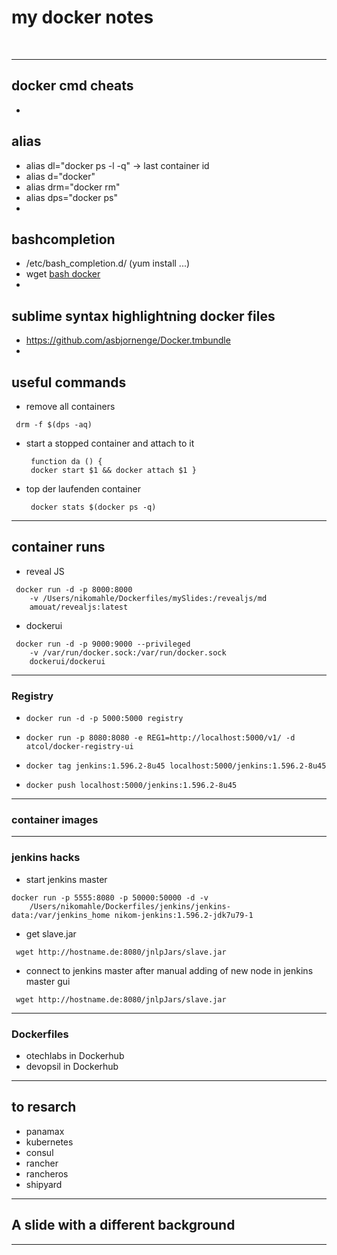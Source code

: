 # my docker notes
<br/>

---

## docker cmd cheats

-

## alias
 - alias dl="docker ps -l -q" -> last container id
 - alias d="docker"
 - alias drm="docker rm"
 - alias dps="docker ps"
-

## bashcompletion
 - /etc/bash_completion.d/ (yum install ...)
 - wget [bash docker](https://raw.githubusercontent.com/docker/docker/master/contrib/completion/bash/docker)
-
## sublime syntax highlightning docker files
 - https://github.com/asbjornenge/Docker.tmbundle
-
## useful commands
 - remove all containers
  <pre><code> drm -f $(dps -aq) </code></pre> 
 - start a stopped container and attach to it
    <pre><code> function da () {  
    docker start $1 && docker attach $1 } </code></pre> 
 - top der laufenden container
    <pre><code> docker stats $(docker ps -q) </code></pre> 
 
---
## container runs
 - reveal JS
 <pre><code> docker run -d -p 8000:8000 
 	-v /Users/nikomahle/Dockerfiles/mySlides:/revealjs/md 
 	amouat/revealjs:latest </code></pre> 
 - dockerui
 <pre><code> docker run -d -p 9000:9000 --privileged 
 	-v /var/run/docker.sock:/var/run/docker.sock 
 	dockerui/dockerui </code></pre> 
---
### Registry
 - <pre><code>docker run -d -p 5000:5000 registry</code></pre> 
 - <pre><code>docker run -p 8080:8080 -e REG1=http://localhost:5000/v1/ -d atcol/docker-registry-ui</code></pre>
 - <pre><code>docker tag jenkins:1.596.2-8u45 localhost:5000/jenkins:1.596.2-8u45</code></pre>
 - <pre><code>docker push localhost:5000/jenkins:1.596.2-8u45</code></pre>

---
### container images
---
### jenkins hacks
 - start jenkins master
 <pre><code>docker run -p 5555:8080 -p 50000:50000 -d -v 
 	/Users/nikomahle/Dockerfiles/jenkins/jenkins-data:/var/jenkins_home nikom-jenkins:1.596.2-jdk7u79-1</code></pre> 
 - get slave.jar
 <pre><code> wget http://hostname.de:8080/jnlpJars/slave.jar</code></pre> 
 - connect to jenkins master after manual adding of new node in jenkins master gui
 <pre><code> wget http://hostname.de:8080/jnlpJars/slave.jar</code></pre>
 
---
### Dockerfiles
 - otechlabs in Dockerhub
 - devopsil in Dockerhub
---
## to resarch 
 - panamax
 - kubernetes
 - consul
 - rancher
 - rancheros
 - shipyard
---
<!-- .slide: data-background="#555555" -->
## A slide with a different background
---
